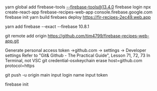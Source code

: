 yarn global add firebase-tools
--firebase-tools@13.4.0
firebase login
npx create-react-app firebase-recipes-web-app
console.firebase.google.com
firebase init
yarn build
firebaes deploy
https://fir-recipes-2ec49.web.app

yarn add firebase --exact
--firebase 10.8.1

git remote add origin https://github.com/tim4799/firebase-recipes-web-app.git

Generate personal access token ->github.com -> settings -> Developer settings
Refer to "Git& Github - The Practical Guide", Lesson 71, 72, 73
In Terminal, not VSC
git credential-osxkeychain erase <Enter>
host=github.com <Enter>
protocol=https <Enter>
<Enter>

git push -u origin main
input login name <Enter>
input token <Enter>

firebase init
